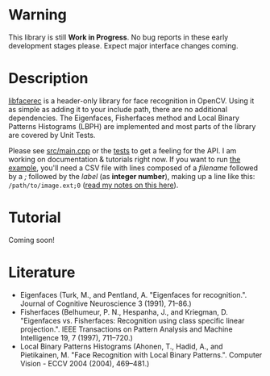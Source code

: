# Warning

This library is still **Work in Progress**. No bug reports in these early development stages please. Expect major interface changes coming. 

# Description

[libfacerec](http://www.github.com/bytefish/libfacerec) is a header-only library for face recognition in OpenCV. Using it as simple as adding it to your include path, there are no additional dependencies. The Eigenfaces, Fisherfaces method and Local Binary Patterns Histograms (LBPH) are implemented and most parts of the library are covered by Unit Tests. 

Please see [src/main.cpp](https://github.com/bytefish/libfacerec/blob/master/src/main.cpp) or the [tests](https://github.com/bytefish/libfacerec/tree/master/test) to get a feeling for the API. I am working on documentation & tutorials right now. If you want to run [the example](https://github.com/bytefish/libfacerec/blob/master/src/main.cpp), you'll need a CSV file with lines composed of a _filename_ followed by a _;_ followed by the _label_ (as **integer number**), making up a line like this: `/path/to/image.ext;0` ([read my notes on this here](http://www.bytefish.de/blog/fisherfaces_in_opencv)). 

# Tutorial

Coming soon!

# Literature

* Eigenfaces (Turk, M., and Pentland, A. "Eigenfaces for recognition.". Journal of Cognitive Neuroscience 3 (1991), 71–86.)
* Fisherfaces (Belhumeur, P. N., Hespanha, J., and Kriegman, D. "Eigenfaces vs. Fisherfaces: Recognition using class specific linear projection.". IEEE Transactions on Pattern Analysis and Machine Intelligence 19, 7 (1997), 711–720.)
* Local Binary Patterns Histograms (Ahonen, T., Hadid, A., and Pietikainen, M. "Face Recognition with Local Binary Patterns.". Computer Vision - ECCV 2004 (2004), 469–481.)

